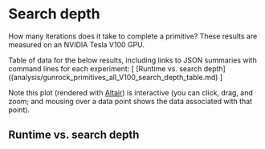 # Search depth

How many iterations does it take to complete a primitive? These results are measured on an NVIDIA Tesla V100 GPU.

Table of data for the below results, including links to JSON summaries with command lines for each experiment: [
[Runtime vs. search depth]((analysis/gunrock_primitives_all_V100_search_depth_table.md)
]

Note this plot (rendered with [Altair](https://altair-viz.github.io/)) is interactive (you can click, drag, and zoom; and mousing over a data point shows the data associated with that point).

<script type="text/javascript">
  var svgopt = { renderer: "svg" }
  var spec_gunrock_primitives_all_V100_search_depth = "https://raw.githubusercontent.com/gunrock/io/master/plots/gunrock_primitives_all_V100_search_depth.json";
  vegaEmbed('#vis_gunrock_primitives_all_V100_search_depth', spec_gunrock_primitives_all_V100_search_depth, opt=svgopt).then(function(result) {
    // Access the Vega view instance (https://vega.github.io/vega/docs/api/view/) as result.view
  }).catch(console.error);
</script>

## Runtime vs. search depth
<div id="vis_gunrock_primitives_all_V100_search_depth"></div>
